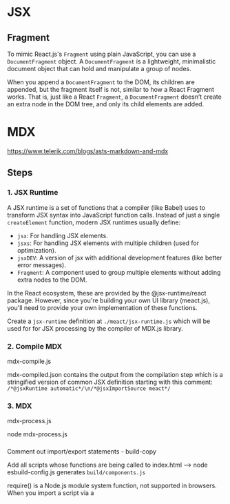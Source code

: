 # JSX

## Fragment

To mimic React.js's `Fragment` using plain JavaScript, you can use a `DocumentFragment` object. A `DocumentFragment` is a lightweight, minimalistic document object that can hold and manipulate a group of nodes.

When you append a `DocumentFragment` to the DOM, its children are appended, but the fragment itself is not, similar to how a React Fragment works. That is, just like a React `Fragment`, a `DocumentFragment` doesn’t create an extra node in the DOM tree, and only its child elements are added.

# MDX

https://www.telerik.com/blogs/asts-markdown-and-mdx

## Steps

### 1. JSX Runtime

A JSX runtime is a set of functions that a compiler (like Babel) uses to transform JSX syntax into JavaScript function calls. Instead of just a single `createElement` function, modern JSX runtimes usually define:

- `jsx`: For handling JSX elements.
- `jsxs`: For handling JSX elements with multiple children (used for optimization).
- `jsxDEV`: A version of jsx with additional development features (like better error messages).
- `Fragment`: A component used to group multiple elements without adding extra nodes to the DOM.

In the React ecosystem, these are provided by the @jsx-runtime/react package. However, since you're building your own UI library (meact.js), you'll need to provide your own implementation of these functions.

Create a `jsx-runtime` definition at `./meact/jsx-runtime.js` which will be used for for JSX processing by the compiler of MDX.js library.

### 2. Compile MDX

mdx-compile.js

mdx-compiled.json contains the output from the compilation step
which is a stringified version of common JSX definition
starting with this comment: `/*@jsxRuntime automatic*/\n/*@jsxImportSource meact*/`

### 3. MDX

mdx-process.js

node mdx-process.js

###

Comment out import/export statements - build-copy

Add all scripts whose functions are being called to index.html
--> node esbuild-config.js generates `build/components.js`

require() is a Node.js module system function, not supported in browsers.
When you import a script via a <script> tag, the code is expected to be directly executable in the browser without any additional environment.

<script type="module" > is required when using ES format
ES Modules (ESM):
ES Modules are a standardized module system in JavaScript. They use import and export statements and are supported by modern browsers.
However, for the browser to recognize and correctly parse a JavaScript file that uses ES Modules, you need to indicate this with the type="module" attribute in the <script> tag.

BUT type="module" causes another ISSUE:
Access to script at 'file:///D:/fundamentals/advanced-react/src/20-react-sim-mdx/build/components.js' from origin 'null' has been blocked by CORS policy: Cross origin requests are only supported for protocol schemes: http, data, isolated-app, chrome-extension, chrome, https, chrome-untrusted.

NOT WORKING

---

When you compile MDX that includes imports from other JSX components, you need to handle those dependencies properly. The issue you’re encountering is that esbuild is including require statements, which are not understood by the browser. Instead, you need to ensure that all imported components are included in the final output in a way that’s compatible with the IIFE format.

Here’s how to adjust the compileMDX function to handle such scenarios:

1. `bundle: true`: This option ensures that all imported modules are included in the final output. It will bundle all dependencies into a single file, so you won't see require statements in the final output.
2. Format as IIFE: By using format: "iife", you ensure that the output is wrapped in an Immediately Invoked Function Expression, which allows it to run directly in the browser.

---

Now I am left with the following error on running compileMDX function:

```
X [ERROR] Could not resolve "./src/components.jsx"

    build/temp.mdx.js:4:26:
      4 │ import {GreetingApp} from "./src/components.jsx";
        ╵                           ~~~~~~~~~~~~~~~~~~~~~~

X [ERROR] Could not resolve "meact/jsx-runtime"

    build/temp.mdx.js:5:30:
      5 │ export const Local = props => <span style={{
```

That is, `temp.mdx.js` is copying import path as it is which eventually leads to error during esbuild's build call.

--> The issue arises because the paths in the temporary temp.mdx.js file are not automatically resolved relative to the project structure when using esbuild. This causes esbuild to fail when trying to resolve imports like ./src/components.jsx and meact/jsx-runtime.

To resolve this issue, you need to do the following:

Resolve Import Paths: Make sure the paths in the temporary file are correct and can be resolved by esbuild.
Provide a jsxImportSource Alias: Make sure meact/jsx-runtime is correctly referenced during the compilation.
